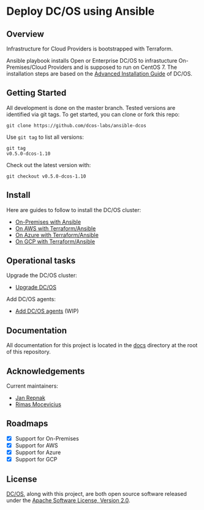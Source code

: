 # Deploy DC/OS using Ansible

## Overview

Infrastructure for Cloud Providers is bootstrapped with Terraform.

Ansible playbook installs Open or Enterprise DC/OS to infrastucture On-Premises/Cloud Providers and is supposed to run on CentOS 7. 
The installation steps are based on the [Advanced Installation Guide][mesosphere-install] of DC/OS.

## Getting Started

All development is done on the master branch. Tested versions are identified via git tags. To get started, you can clone or fork this repo:

```
git clone https://github.com/dcos-labs/ansible-dcos
```

Use `git tag` to list all versions:

```
git tag
v0.5.0-dcos-1.10
```

Check out the latest version with:

```
git checkout v0.5.0-dcos-1.10
```

## Install

Here are guides to follow to install the DC/OS cluster:

* [On-Premises with Ansible](docs/INSTALL_ONPREM.md)
* [On AWS with Terraform/Ansible](docs/INSTALL_AWS.md)
* [On Azure with Terraform/Ansible](docs/INSTALL_AZURE.md)
* [On GCP with Terraform/Ansible](docs/INSTALL_GCP.md)


## Operational tasks

Upgrade the DC/OS cluster:
* [Upgrade DC/OS](docs/UPGRADE_DCOS.md)

Add DC/OS agents:
* [Add DC/OS agents]() (WIP)

## Documentation

All documentation for this project is located in the [docs](docs/) directory at the root of this repository.

## Acknowledgements

Current maintainers:
* [Jan Repnak][github-jrx]
* [Rimas Mocevicius][github-rimusz]

## Roadmaps

  - [X] Support for On-Premises
  - [X] Support for AWS
  - [X] Support for Azure
  - [X] Support for GCP

## License
[DC/OS][github-dcos], along with this project, are both open source software released under the
[Apache Software License, Version 2.0](LICENSE).

[mesosphere-install]: https://docs.mesosphere.com/1.10/installing/ent/custom/advanced/
[github-dcos]: https://github.com/dcos/dcos
[github-jrx]: https://github.com/jrx
[github-rimusz]: https://github.com/rimusz
